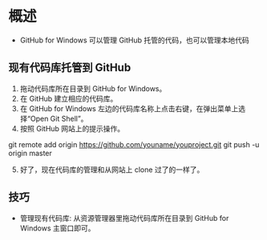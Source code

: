 概述
====

- GitHub for Windows 可以管理 GitHub 托管的代码，也可以管理本地代码

现有代码库托管到 GitHub
-----------------------

1. 拖动代码库所在目录到 GitHub for Windows。
2. 在 GitHub 建立相应的代码库。
3. 在 GitHub for Windows 左边的代码库名称上点击右键，在弹出菜单上选择“Open Git Shell”。
4. 按照 GitHub 网站上的提示操作。

  git remote add origin https://github.com/youname/youproject.git
  git push -u origin master

5. 好了，现在代码库的管理和从网站上 clone 过了的一样了。

技巧
----

- 管理现有代码库: 从资源管理器里拖动代码库所在目录到 GitHub for Windows 主窗口即可。
